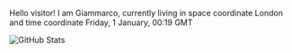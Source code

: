 Hello visitor! I am Giammarco, currently living in space coordinate London and time coordinate Friday, 1 January, 00:19 GMT

![GitHub Stats](https://github-readme-stats.vercel.app/api?username=grcasanova)
